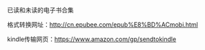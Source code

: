 已读和未读的电子书合集

格式转换网址：http://cn.epubee.com/epub%E8%BD%ACmobi.html

kindle传输网页：https://www.amazon.com/gp/sendtokindle
